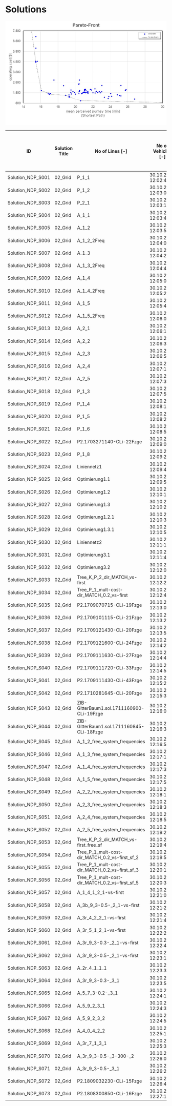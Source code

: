 # Solutions

![grid_network](https://github.com/FOR2083/PublicTransportNetworks/blob/master/Grid_5x5/Input/Image/Pareto-Front.jpg)

| ID				| Solution Title	| No of Lines [-]	| No of Vehicles [-]	| Vehicle Kilometers [km]	| Vehicle Hours [h]	| Mean Perceived Journey Time [min] (Shortest Path) | Operating Cost [$]
| ---				| ---				| ---				| ---					| ---						| ---				| ---					| ---
|Solution_NDP_S001	|02_Grid	|P_1_1	|30.10.2018 12:02:49	|6	|24	|432.0	|21.6	|1848.0	|
|Solution_NDP_S002	|02_Grid	|P_1_2	|30.10.2018 12:03:02	|6	|24	|432.0	|21.8	|1848.0	|
|Solution_NDP_S003	|02_Grid	|P_2_1	|30.10.2018 12:03:16	|5	|23	|432.0	|21.6	|1798.0	|
|Solution_NDP_S004	|02_Grid	|A_1_1	|30.10.2018 12:03:42	|6	|28	|432.0	|22.0	|2048.0	|
|Solution_NDP_S005	|02_Grid	|A_1_2	|30.10.2018 12:03:56	|6	|23	|384.0	|19.5	|1726.0	|
|Solution_NDP_S006	|02_Grid	|A_1_2_2Freq	|30.10.2018 12:04:09	|6	|24	|384.0	|19.5	|1776.0	|
|Solution_NDP_S007	|02_Grid	|A_1_3	|30.10.2018 12:04:25	|6	|27	|464.0	|24.0	|2046.0	|
|Solution_NDP_S008	|02_Grid	|A_1_3_2Freq	|30.10.2018 12:04:44	|6	|33	|576.0	|29.4	|2514.0	|
|Solution_NDP_S009	|02_Grid	|A_1_4	|30.10.2018 12:05:04	|9	|28	|452.0	|22.9	|2078.0	|
|Solution_NDP_S010	|02_Grid	|A_1_4_2Freq	|30.10.2018 12:05:24	|10	|28	|484.0	|24.4	|2126.0	|
|Solution_NDP_S011	|02_Grid	|A_1_5	|30.10.2018 12:05:43	|8	|22	|392.0	|19.7	|1688.0	|
|Solution_NDP_S012	|02_Grid	|A_1_5_2Freq	|30.10.2018 12:06:01	|10	|25	|396.0	|20.0	|1844.0	|
|Solution_NDP_S013	|02_Grid	|A_2_1	|30.10.2018 12:06:18	|5	|26	|432.0	|21.8	|1948.0	|
|Solution_NDP_S014	|02_Grid	|A_2_2	|30.10.2018 12:06:38	|5	|26	|432.0	|21.8	|1948.0	|
|Solution_NDP_S015	|02_Grid	|A_2_3	|30.10.2018 12:06:58	|10	|36	|582.0	|29.5	|2673.0	|
|Solution_NDP_S016	|02_Grid	|A_2_4	|30.10.2018 12:07:18	|12	|28	|488.0	|24.6	|2132.0	|
|Solution_NDP_S017	|02_Grid	|A_2_5	|30.10.2018 12:07:38	|8	|26	|420.0	|21.3	|1930.0	|
|Solution_NDP_S018	|02_Grid	|P_1_3	|30.10.2018 12:07:56	|5	|27	|488.0	|24.4	|2082.0	|
|Solution_NDP_S019	|02_Grid	|P_1_4	|30.10.2018 12:08:10	|5	|28	|496.0	|24.8	|2144.0	|
|Solution_NDP_S020	|02_Grid	|P_1_5	|30.10.2018 12:08:24	|6	|23	|420.0	|21.0	|1780.0	|
|Solution_NDP_S021	|02_Grid	|P_1_6	|30.10.2018 12:08:54	|6	|23	|432.0	|21.6	|1798.0	|
|Solution_NDP_S022	|02_Grid	|P2.1703271140-CLi-22Fzge	|30.10.2018 12:09:08	|5	|22	|420.0	|21.0	|1730.0	|
|Solution_NDP_S023	|02_Grid	|P_1_8	|30.10.2018 12:09:22	|66	|73	|804.0	|40.2	|4856.0	|
|Solution_NDP_S024	|02_Grid	|Liniennetz1	|30.10.2018 12:09:43	|10	|25	|432.0	|21.6	|1898.0	|
|Solution_NDP_S025	|02_Grid	|Optimierung1.1	|30.10.2018 12:09:57	|10	|26	|432.0	|21.6	|1948.0	|
|Solution_NDP_S026	|02_Grid	|Optimierung1.2	|30.10.2018 12:10:11	|10	|24	|408.0	|20.4	|1812.0	|
|Solution_NDP_S027	|02_Grid	|Optimierung1.3	|30.10.2018 12:10:24	|10	|23	|420.0	|21.0	|1780.0	|
|Solution_NDP_S028	|02_Grid	|Optimierung1.2.1	|30.10.2018 12:10:38	|10	|24	|420.0	|21.0	|1830.0	|
|Solution_NDP_S029	|02_Grid	|Optimierung1.3.1	|30.10.2018 12:10:53	|10	|24	|432.0	|21.6	|1848.0	|
|Solution_NDP_S030	|02_Grid	|Liniennetz2	|30.10.2018 12:11:14	|5	|28	|528.0	|26.4	|2192.0	|
|Solution_NDP_S031	|02_Grid	|Optimierung3.1	|30.10.2018 12:11:44	|5	|23	|420.0	|21.0	|1780.0	|
|Solution_NDP_S032	|02_Grid	|Optimierung3.2	|30.10.2018 12:12:02	|5	|23	|432.0	|21.6	|1798.0	|
|Solution_NDP_S033	|02_Grid	|Tree_K_P_2_dir_MATCH_vs-first	|30.10.2018 12:12:20	|46	|92	|1024.0	|51.2	|6136.0	|
|Solution_NDP_S034	|02_Grid	|Tree_P_1_mult-cost-dir_MATCH_0.2_vs-first	|30.10.2018 12:12:44	|15	|18	|340.0	|17.0	|1410.0	|
|Solution_NDP_S035	|02_Grid	|P2.1709070715-CLi-19Fzge	|30.10.2018 12:13:01	|7	|19	|344.0	|17.2	|1466.0	|
|Solution_NDP_S036	|02_Grid	|P2.1709101115-CLi-21Fzge	|30.10.2018 12:13:27	|10	|21	|376.0	|18.8	|1614.0	|
|Solution_NDP_S037	|02_Grid	|P2.1709121430-CLi-20Fzge	|30.10.2018 12:13:55	|8	|20	|368.0	|18.4	|1552.0	|
|Solution_NDP_S038	|02_Grid	|P2.1709121600-CLi-24Fzge	|30.10.2018 12:14:23	|7	|24	|424.0	|21.2	|1836.0	|
|Solution_NDP_S039	|02_Grid	|P2.1709111630-CLi-27Fzge	|30.10.2018 12:14:45	|7	|27	|480.0	|24.0	|2070.0	|
|Solution_NDP_S040	|02_Grid	|P2.1709111720-CLi-33Fzge	|30.10.2018 12:14:59	|7	|33	|560.0	|28.0	|2490.0	|
|Solution_NDP_S041	|02_Grid	|P2.1709111430-CLi-43Fzge	|30.10.2018 12:15:23	|9	|40	|688.0	|34.4	|3032.0	|
|Solution_NDP_S042	|02_Grid	|P2.1710281645-CLi-20Fzge	|30.10.2018 12:15:39	|8	|20	|336.0	|16.8	|1504.0	|
|Solution_NDP_S043	|02_Grid	|ZIB-GitterBaum1.sol.1711160900-CLi-19Fzge	|30.10.2018 12:16:05	|9	|19	|332.0	|16.6	|1448.0	|
|Solution_NDP_S044	|02_Grid	|ZIB-GitterBaum1.sol.1711160845-CLi-18Fzge	|30.10.2018 12:16:32	|7	|18	|316.0	|15.8	|1374.0	|
|Solution_NDP_S045	|02_Grid	|A_1_2_free_system_frequencies	|30.10.2018 12:16:57	|6	|27	|432.0	|22.4	|1998.0	|
|Solution_NDP_S046	|02_Grid	|A_1_3_free_system_frequencies	|30.10.2018 12:17:15	|6	|28	|474.0	|24.4	|2111.0	|
|Solution_NDP_S047	|02_Grid	|A_1_4_free_system_frequencies	|30.10.2018 12:17:35	|8	|26	|428.0	|22.0	|1942.0	|
|Solution_NDP_S048	|02_Grid	|A_1_5_free_system_frequencies	|30.10.2018 12:17:56	|6	|25	|420.0	|21.2	|1880.0	|
|Solution_NDP_S049	|02_Grid	|A_2_2_free_system_frequencies	|30.10.2018 12:18:14	|5	|26	|410.0	|21.3	|1915.0	|
|Solution_NDP_S050	|02_Grid	|A_2_3_free_system_frequencies	|30.10.2018 12:18:34	|10	|40	|688.0	|35.3	|3032.0	|
|Solution_NDP_S051	|02_Grid	|A_2_4_free_system_frequencies	|30.10.2018 12:18:58	|10	|34	|536.0	|27.0	|2504.0	|
|Solution_NDP_S052	|02_Grid	|A_2_5_free_system_frequencies	|30.10.2018 12:19:20	|5	|24	|418.0	|21.2	|1827.0	|
|Solution_NDP_S053	|02_Grid	|Tree_K_P_2_dir_MATCH_vs-first_free_sf	|30.10.2018 12:19:41	|26	|63	|1130.0	|56.5	|4845.0	|
|Solution_NDP_S054	|02_Grid	|Tree_P_1_mult-cost-dir_MATCH_0.2_vs-first_sf_2	|30.10.2018 12:19:55	|10	|25	|448.0	|22.4	|1922.0	|
|Solution_NDP_S055	|02_Grid	|Tree_P_1_mult-cost-dir_MATCH_0.2_vs-first_sf_3	|30.10.2018 12:20:15	|6	|27	|440.0	|22.0	|2010.0	|
|Solution_NDP_S056	|02_Grid	|Tree_P_1_mult-cost-dir_MATCH_0.2_vs-first_sf_5	|30.10.2018 12:20:35	|5	|34	|626.0	|31.3	|2639.0	|
|Solution_NDP_S057	|02_Grid	|A_1_4_1_2_1-vs-first	|30.10.2018 12:21:03	|15	|19	|328.0	|16.4	|1442.0	|
|Solution_NDP_S058	|02_Grid	|A_3b_9_3-0.5-_2_1-vs-first	|30.10.2018 12:21:24	|14	|22	|392.0	|19.6	|1688.0	|
|Solution_NDP_S059	|02_Grid	|A_3r_4_2_2_1-vs-first	|30.10.2018 12:21:45	|63	|99	|1536.0	|76.8	|7254.0	|
|Solution_NDP_S060	|02_Grid	|A_3r_5_1_2_1-vs-first	|30.10.2018 12:22:26	|5	|23	|416.0	|20.8	|1774.0	|
|Solution_NDP_S061	|02_Grid	|A_3r_9_3-0.3-_2_1-vs-first	|30.10.2018 12:22:47	|18	|27	|444.0	|22.2	|2016.0	|
|Solution_NDP_S062	|02_Grid	|A_3r_9_3-0.5-_2_1-vs-first	|30.10.2018 12:23:10	|13	|23	|380.0	|19.0	|1720.0	|
|Solution_NDP_S063	|02_Grid	|A_2r_4_1_1_1	|30.10.2018 12:23:32	|14	|22	|328.0	|16.7	|1592.0	|
|Solution_NDP_S064	|02_Grid	|A_3r_9_3-0.3-_3_1	|30.10.2018 12:23:54	|13	|20	|260.0	|13.6	|1390.0	|
|Solution_NDP_S065	|02_Grid	|A_5_7_3-0.2-_3_1	|30.10.2018 12:24:15	|15	|21	|340.0	|17.5	|1560.0	|
|Solution_NDP_S066	|02_Grid	|A_5_9_2_3_1	|30.10.2018 12:24:35	|41	|65	|1008.0	|51.2	|4762.0	|
|Solution_NDP_S067	|02_Grid	|A_5_9_2_3_2	|30.10.2018 12:24:56	|41	|65	|1008.0	|51.2	|4762.0	|
|Solution_NDP_S068	|02_Grid	|A_4_0_4_2_2	|30.10.2018 12:25:17	|13	|13	|260.0	|13.0	|1040.0	|
|Solution_NDP_S069	|02_Grid	|A_3r_7_1_3_1	|30.10.2018 12:25:39	|13	|23	|352.0	|17.8	|1678.0	|
|Solution_NDP_S070	|02_Grid	|A_3r_9_3-0.5-_3-300-_2	|30.10.2018 12:26:02	|13	|24	|380.0	|19.2	|1770.0	|
|Solution_NDP_S071	|02_Grid	|A_3r_9_3-0.5-_3_1	|30.10.2018 12:26:25	|13	|22	|376.0	|19.2	|1664.0	|
|Solution_NDP_S072	|02_Grid	|P2.1809032230-CLi-15Fzge	|30.10.2018 12:26:48	|18	|15	|292.0	|14.6	|1188.0	|
|Solution_NDP_S073	|02_Grid	|P2.1808300850-CLi-16Fzge	|30.10.2018 12:27:13	|12	|16	|308.0	|15.4	|1262.0	|
